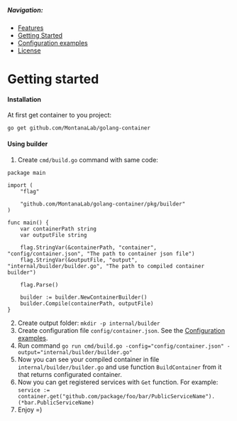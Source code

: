 ##### Navigation:
* [Features](./FEATURES.md)
* [Getting Started](./GETTING_STARTED.md)
* [Configuration examples](./CONFIGURATION.md)
* [License](../LICENSE)

# Getting started
#### Installation
At first get container to you project:
```
go get github.com/MontanaLab/golang-container
```
#### Using builder
1. Create `cmd/build.go` command with same code:
```
package main

import (
	"flag"

	"github.com/MontanaLab/golang-container/pkg/builder"
)

func main() {
	var containerPath string
	var outputFile string

	flag.StringVar(&containerPath, "container", "config/container.json", "The path to container json file")
	flag.StringVar(&outputFile, "output", "internal/builder/builder.go", "The path to compiled container builder")

	flag.Parse()

	builder := builder.NewContainerBuilder()
	builder.Compile(containerPath, outputFile)
}
```
2. Create output folder: `mkdir -p internal/builder`
3. Create configuration file `config/container.json`. See the [Configuration examples](./CONFIGURATION.md).
4. Run command `go run cmd/build.go -config="config/container.json" -output="internal/builder/builder.go"`
5. Now you can see your compiled container in file `internal/builder/builder.go` and use function `BuildContainer` from it that returns configurated container.
6. Now you can get registered services with `Get` function. For example: `service := container.get("github.com/package/foo/bar/PublicServiceName").(*bar.PublicServiceName)`
7. Enjoy =)
